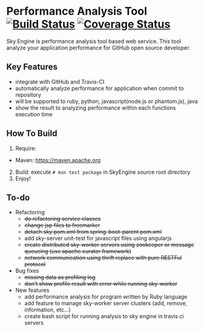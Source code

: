 Performance Analysis Tool [![Build Status](https://travis-ci.org/Vondom/sky.svg?branch=master)](https://travis-ci.org/Vondom/sky) [![Coverage Status](https://img.shields.io/coveralls/Vondom/sky.svg)](https://coveralls.io/r/Vondom/sky?branch=master)
===
Sky Engine is performance analysis tool based web service. This tool analyze your application performance for GitHub open source developer.
## Key Features
* integrate with GitHub and Travis-CI
* automatically analyze performance for application when commit to repository
* will be supported to ruby, python, javascript(node.js or phantom.js), java
* show the result to analyzing performance within each functions execution time

## How To Build
1. Require: 
 - Maven: https://maven.apache.org
2. Build: execute <code># mvn test package</code> in SkyEngine source root directory
3. Enjoy!

## To-do
* Refactoring
  * ~~do refactoring service classes~~
  * ~~change jsp files to freemarker~~
  * ~~detach sky pom.xml from spring-boot-parent pom.xml~~
  * add sky-server unit-test for javascript files using angularjs
  * ~~create distributed sky-worker servers using zookeeper or message queueing (use apache curator framework)~~
  * ~~network communication using thrift replace with pure RESTFul protocol~~
* Bug fixes
  * ~~missing data as profiling log~~
  * ~~don't show profile result with error while running sky-worker~~
* New features
  * add performance analysis for program written by Ruby language
  * add feature to manage sky-worker server clusters (add, remove, information, etc...)
  * create  bash script for running analysis to sky engine in travis ci servers
